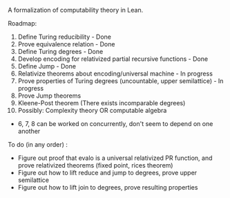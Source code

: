 A formalization of computability theory in Lean. 

Roadmap:
1. Define Turing reducibility - Done
2. Prove equivalence relation - Done
3. Define Turing degrees - Done
4. Develop encoding for relativized partial recursive functions - Done
5. Define Jump - Done
6. Relativize theorems about encoding/universal machine - In progress
7. Prove properties of Turing degrees (uncountable, upper semilattice) - In progress
8. Prove Jump theorems
9. Kleene-Post theorem (There exists incomparable degrees)
10. Possibly: Complexity theory OR computable algebra
- 6, 7, 8 can be worked on concurrently, don't seem to depend on one another

To do (in any order) : 
- Figure out proof that evalo is a universal relativized PR function, and prove relativized theorems (fixed point, rices theorem)
- Figure out how to lift reduce and jump to degrees, prove upper semilattice
- Figure out how to lift join to degrees, prove resulting properties